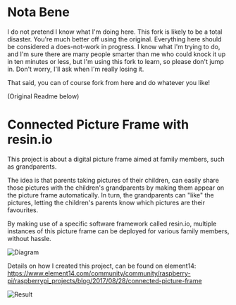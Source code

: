 # Nota Bene

I do not pretend I know what I'm doing here. This fork is likely to be a total disaster. You're much better off using the original. Everything here should be considered a does-not-work in progress. I know what I'm trying to do, and I'm sure there are many people smarter than me who could knock it up in ten minutes or less, but I'm using this fork to learn, so please don't jump in. Don't worry, I'll ask when I'm really losing it.

That said, you can of course fork from here and do whatever you like!

(Original Readme below)

# Connected Picture Frame with resin.io

This project is about a digital picture frame aimed at family members, such as grandparents.

The idea is that parents taking pictures of their children, can easily share those pictures with the children's grandparents by making them appear on the picture frame automatically. In turn, the grandparents can "like" the pictures, letting the children's parents know which pictures are their favourites.

By making use of a specific software framework called resin.io, multiple instances of this picture frame can be deployed for various family members, without hassle.

![Diagram](http://frederickvandenbosch.be/wp-content/uploads/2017/08/connectedframe-diagram.png)

Details on how I created this project, can be found on element14: https://www.element14.com/community/community/raspberry-pi/raspberrypi_projects/blog/2017/08/28/connected-picture-frame

![Result](http://frederickvandenbosch.be/wp-content/uploads/2017/08/IMG_5063.jpg)
